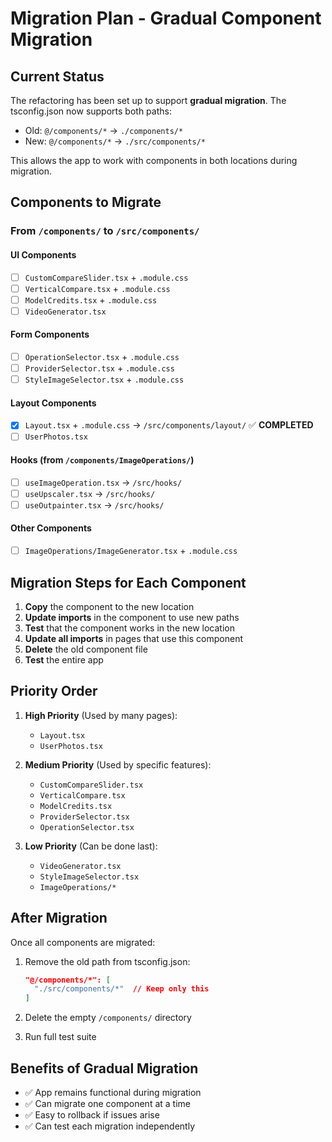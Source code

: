 # Migration Plan - Gradual Component Migration

## Current Status

The refactoring has been set up to support **gradual migration**. The tsconfig.json now supports both paths:
- Old: `@/components/*` → `./components/*`
- New: `@/components/*` → `./src/components/*`

This allows the app to work with components in both locations during migration.

## Components to Migrate

### From `/components/` to `/src/components/`

#### UI Components
- [ ] `CustomCompareSlider.tsx` + `.module.css`
- [ ] `VerticalCompare.tsx` + `.module.css`
- [ ] `ModelCredits.tsx` + `.module.css`
- [ ] `VideoGenerator.tsx`

#### Form Components  
- [ ] `OperationSelector.tsx` + `.module.css`
- [ ] `ProviderSelector.tsx` + `.module.css`
- [ ] `StyleImageSelector.tsx` + `.module.css`

#### Layout Components
- [x] `Layout.tsx` + `.module.css` → `/src/components/layout/` ✅ **COMPLETED**
- [ ] `UserPhotos.tsx`

#### Hooks (from `/components/ImageOperations/`)
- [ ] `useImageOperation.tsx` → `/src/hooks/`
- [ ] `useUpscaler.tsx` → `/src/hooks/`
- [ ] `useOutpainter.tsx` → `/src/hooks/`

#### Other Components
- [ ] `ImageOperations/ImageGenerator.tsx` + `.module.css`

## Migration Steps for Each Component

1. **Copy** the component to the new location
2. **Update imports** in the component to use new paths
3. **Test** that the component works in the new location
4. **Update all imports** in pages that use this component
5. **Delete** the old component file
6. **Test** the entire app

## Priority Order

1. **High Priority** (Used by many pages):
   - `Layout.tsx`
   - `UserPhotos.tsx`
   
2. **Medium Priority** (Used by specific features):
   - `CustomCompareSlider.tsx`
   - `VerticalCompare.tsx`
   - `ModelCredits.tsx`
   - `ProviderSelector.tsx`
   - `OperationSelector.tsx`
   
3. **Low Priority** (Can be done last):
   - `VideoGenerator.tsx`
   - `StyleImageSelector.tsx`
   - `ImageOperations/*`

## After Migration

Once all components are migrated:

1. Remove the old path from tsconfig.json:
   ```json
   "@/components/*": [
     "./src/components/*"  // Keep only this
   ]
   ```

2. Delete the empty `/components/` directory

3. Run full test suite

## Benefits of Gradual Migration

- ✅ App remains functional during migration
- ✅ Can migrate one component at a time
- ✅ Easy to rollback if issues arise
- ✅ Can test each migration independently 